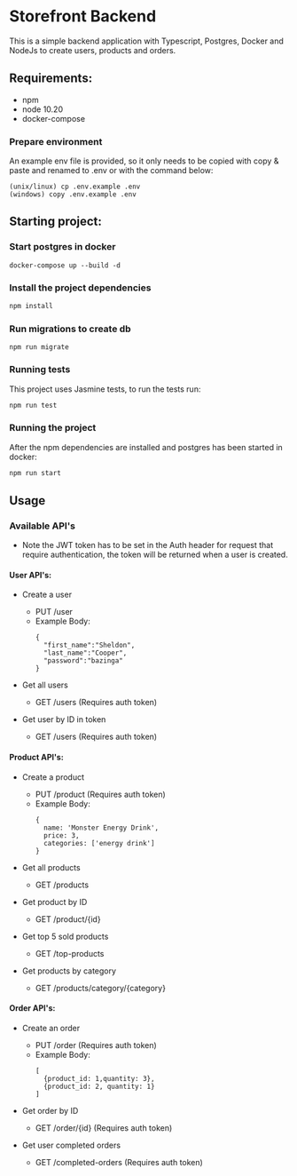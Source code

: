 # Storefront Backend

This is a simple backend application with Typescript, Postgres, Docker and NodeJs to create users, products and orders.

## Requirements: 

* npm
* node 10.20
* docker-compose

### Prepare environment
An example env file is provided, so it only needs to be copied with copy & paste and renamed to .env or with the command below:
```
(unix/linux) cp .env.example .env
(windows) copy .env.example .env
```

## Starting project:

### Start postgres in docker
```
docker-compose up --build -d
```

### Install the project dependencies
```bash
npm install
```

### Run migrations to create db
```
npm run migrate
```

### Running tests
This project uses Jasmine tests, to run the tests run:
```bash
npm run test
```

### Running the project
After the npm dependencies are installed and postgres has been started in docker:
```bash
npm run start
```

## Usage

### Available API's
* Note the JWT token has to be set in the Auth header for request that require authentication, the token will be returned when a user is created. 

#### User API's:
- Create a user
    - PUT /user 
    - Example Body:
      ```
      {
        "first_name":"Sheldon",
        "last_name":"Cooper",
        "password":"bazinga"
      }
      ```
    
- Get all users
    - GET /users (Requires auth token)
- Get user by ID in token
    - GET /users (Requires auth token)

#### Product API's:
- Create a product
    - PUT /product (Requires auth token)
    - Example Body: 
      ```
      {
        name: 'Monster Energy Drink',
        price: 3,
        categories: ['energy drink']
      }
      ```

- Get all products
    - GET /products
- Get product by ID
    - GET /product/{id}
- Get top 5 sold products
    - GET /top-products
- Get products by category
    - GET /products/category/{category}

#### Order API's:
- Create an order
    - PUT /order (Requires auth token) 
    - Example Body:
      ```
      [
        {product_id: 1,quantity: 3},
        {product_id: 2, quantity: 1}
      ]
      ```

- Get order by ID
    - GET /order/{id} (Requires auth token)
- Get user completed orders
    - GET /completed-orders (Requires auth token)
